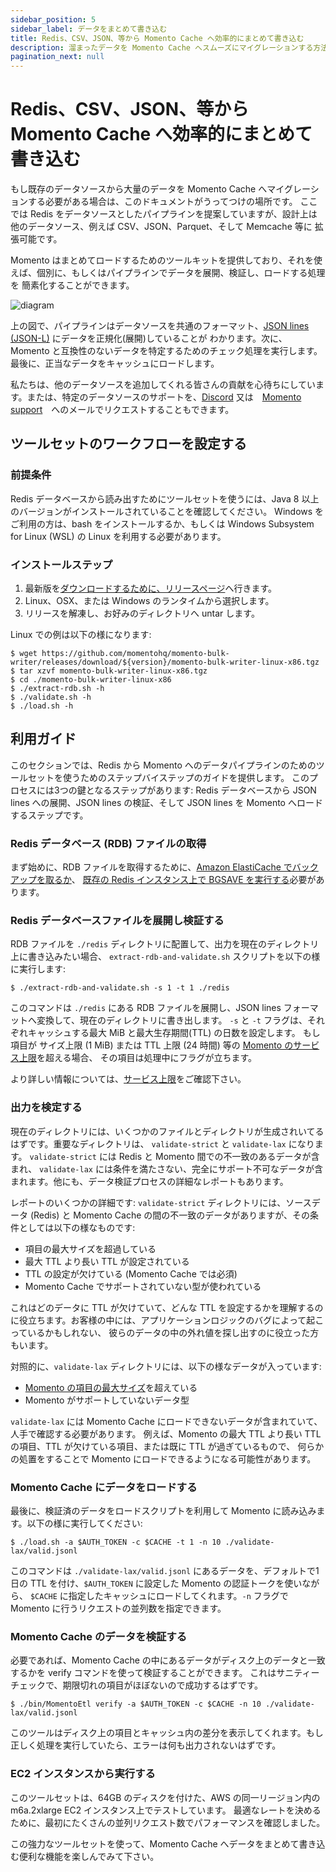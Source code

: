 ```yaml
---
sidebar_position: 5
sidebar_label: データをまとめて書き込む
title: Redis、CSV、JSON、等から Momento Cache へ効率的にまとめて書き込む
description: 溜まったデータを Momento Cache へスムーズにマイグレーションする方法を学びましょう。
pagination_next: null
---
```


# Redis、CSV、JSON、等から Momento Cache へ効率的にまとめて書き込む

もし既存のデータソースから大量のデータを Momento Cache へマイグレーションする必要がある場合は、このドキュメントがうってつけの場所です。
ここでは Redis をデータソースとしたパイプラインを提案していますが、設計上は他のデータソース、例えば CSV、JSON、Parquet、そして Memcache 等に
拡張可能です。

Momento はまとめてロードするためのツールキットを提供しており、それを使えば、個別に、もしくはパイプラインでデータを展開、検証し、ロードする処理を
簡素化することができます。

![diagram](@site/static/img/bulk-writing-diagram.svg)

上の図で、パイプラインはデータソースを共通のフォーマット、[JSON lines (JSON-L)](https://jsonlines.org/) にデータを正規化(展開)していることが
わかります。次に、Momento と互換性のないデータを特定するためのチェック処理を実行します。最後に、正当なデータをキャッシュにロードします。

私たちは、他のデータソースを追加してくれる皆さんの貢献を心待ちにしています。または、特定のデータソースのサポートを、[Discord](https://discord.com/invite/3HkAKjUZGq)
又は　[Momento support](mailto:support@momentohq.com)　へのメールでリクエストすることもできます。

## ツールセットのワークフローを設定する

### 前提条件

Redis データベースから読み出すためにツールセットを使うには、Java 8 以上のバージョンがインストールされていることを確認してください。
Windows をご利用の方は、bash をインストールするか、もしくは Windows Subsystem for Linux (WSL) の Linux を利用する必要があります。

### インストールステップ

1. 最新版を[ダウンロードするために、リリースページ](https://github.com/momentohq/momento-bulk-writer/releases)へ行きます。
2. Linux、OSX、または Windows のランタイムから選択します。
3. リリースを解凍し、お好みのディレクトリへ untar します。

Linux での例は以下の様になります:

```cli
$ wget https://github.com/momentohq/momento-bulk-writer/releases/download/${version}/momento-bulk-writer-linux-x86.tgz
$ tar xzvf momento-bulk-writer-linux-x86.tgz
$ cd ./momento-bulk-writer-linux-x86
$ ./extract-rdb.sh -h
$ ./validate.sh -h
$ ./load.sh -h
```

## 利用ガイド

このセクションでは、Redis から Momento へのデータパイプラインのためのツールセットを使うためのステップバイステップのガイドを提供します。
このプロセスには3つの鍵となるステップがあります: Redis データベースから JSON lines への展開、JSON lines の検証、そして JSON lines を
Momento へロードするステップです。

### Redis データベース (RDB) ファイルの取得

まず始めに、RDB ファイルを取得するために、[Amazon ElastiCache でバックアップを取るか](https://docs.aws.amazon.com/AmazonElastiCache/latest/red-ug/backups-manual.html)、
[既存の Redis インスタンス上で BGSAVE を実行する](https://redis.io/commands/bgsave/)必要があります。

### Redis データベースファイルを展開し検証する

RDB ファイルを `./redis` ディレクトリに配置して、出力を現在のディレクトリ上に書き込みたい場合、
`extract-rdb-and-validate.sh` スクリプトを以下の様に実行します:


```cli
$ ./extract-rdb-and-validate.sh -s 1 -t 1 ./redis
```

このコマンドは `./redis` にある RDB ファイルを展開し、JSON lines フォーマットへ変換して、現在のディレクトリに書き出します。
`-s` と `-t` フラグは、それぞれキャッシュする最大 MiB と最大生存期間(TTL) の日数を設定します。
もし項目が サイズ上限 (1 MiB) または TTL 上限 (24 時間) 等の [Momento のサービス上限](./../../limits.md)を超える場合、
その項目は処理中にフラグが立ちます。

より詳しい情報については、[サービス上限](./../../limits.md)をご確認下さい。

### 出力を検定する

現在のディレクトリには、いくつかのファイルとディレクトリが生成されいてるはずです。重要なディレクトリは、
`validate-strict` と `validate-lax` になります。 `validate-strict` には Redis と Momento 間での不一致のあるデータが含まれ、
`validate-lax` には条件を満たさない、完全にサポート不可なデータが含まれます。他にも、データ検証プロセスの詳細なレポートもあります。

レポートのいくつかの詳細です:
`validate-strict` ディレクトリには、ソースデータ (Redis) と Momento Cache の間の不一致のデータがありますが、その条件としては以下の様なものです:

- 項目の最大サイズを超過している
- 最大 TTL より長い TTL が設定されている
- TTL の設定が欠けている (Momento Cache では必須)
- Momento Cache でサポートされていない型が使われている

これはどのデータに TTL が欠けていて、どんな TTL を設定するかを理解するのに役立ちます。お客様の中には、アプリケーションロジックのバグによって起こっているかもしれない、
彼らのデータの中の外れ値を探し出すのに役立った方もいます。

対照的に、`validate-lax` ディレクトリには、以下の様なデータが入っています:

- [Momento の項目の最大サイズ](./../../limits.md)を超えている
- Momento がサポートしていないデータ型

`validate-lax` には Momento Cache にロードできないデータが含まれていて、人手で確認する必要があります。
例えば、Momento の最大 TTL より長い TTLの項目、TTL が欠けている項目、または既に TTL が過ぎているもので、
何らかの処置をすることで Momento にロードできるようになる可能性があります。

### Momento Cache にデータをロードする

最後に、検証済のデータをロードスクリプトを利用して Momento に読み込みます。以下の様に実行してください:


```cli
$ ./load.sh -a $AUTH_TOKEN -c $CACHE -t 1 -n 10 ./validate-lax/valid.jsonl
```

このコマンドは `./validate-lax/valid.jsonl` にあるデータを、デフォルトで1日の TTL を付け、`$AUTH_TOKEN` に設定した Momento の認証トークを使いながら、
`$CACHE` に指定したキャッシュにロードしてくれます。`-n` フラグで Momento に行うリクエストの並列数を指定できます。

### Momento Cache のデータを検証する

必要であれば、Momento Cache の中にあるデータがディスク上のデータと一致するかを verify コマンドを使って検証することができます。
これはサニティーチェックで、期限切れの項目がほぼないので成功するはずです。

```cli
$ ./bin/MomentoEtl verify -a $AUTH_TOKEN -c $CACHE -n 10 ./validate-lax/valid.jsonl
```

このツールはディスク上の項目とキャッシュ内の差分を表示してくれます。もし正しく処理を実行していたら、エラーは何も出力されないはずです。

### EC2 インスタンスから実行する

このツールセットは、64GB のディスクを付けた、AWS の同一リージョン内の m6a.2xlarge EC2 インスタンス上でテストしています。
最適なレートを決めるために、最初にたくさんの並列リクエスト数でパフォーマンスを確認しました。

この強力なツールセットを使って、Momento Cache へデータをまとめて書き込む便利な機能を楽しんでみて下さい。
